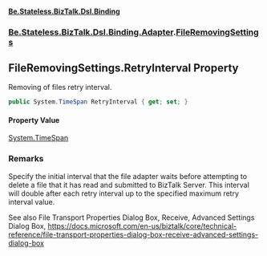 #### [Be.Stateless.BizTalk.Dsl.Binding](README.md 'README')
### [Be.Stateless.BizTalk.Dsl.Binding.Adapter](Be.Stateless.BizTalk.Dsl.Binding.Adapter.md 'Be.Stateless.BizTalk.Dsl.Binding.Adapter').[FileRemovingSettings](FileRemovingSettings.md 'Be.Stateless.BizTalk.Dsl.Binding.Adapter.FileRemovingSettings')

## FileRemovingSettings.RetryInterval Property

Removing of files retry interval.

```csharp
public System.TimeSpan RetryInterval { get; set; }
```

#### Property Value
[System.TimeSpan](https://docs.microsoft.com/en-us/dotnet/api/System.TimeSpan 'System.TimeSpan')

### Remarks

Specify the initial interval that the file adapter waits before attempting to delete a file that it has read and
submitted to BizTalk Server. This interval will double after each retry interval up to the specified maximum retry
interval value.

See also File Transport Properties Dialog Box, Receive, Advanced Settings Dialog Box,
https://docs.microsoft.com/en-us/biztalk/core/technical-reference/file-transport-properties-dialog-box-receive-advanced-settings-dialog-box